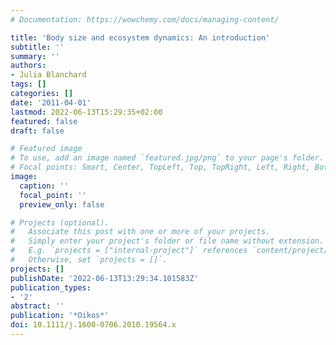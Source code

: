 ```yaml
---
# Documentation: https://wowchemy.com/docs/managing-content/

title: 'Body size and ecosystem dynamics: An introduction'
subtitle: ''
summary: ''
authors:
- Julia Blanchard
tags: []
categories: []
date: '2011-04-01'
lastmod: 2022-06-13T15:29:35+02:00
featured: false
draft: false

# Featured image
# To use, add an image named `featured.jpg/png` to your page's folder.
# Focal points: Smart, Center, TopLeft, Top, TopRight, Left, Right, BottomLeft, Bottom, BottomRight.
image:
  caption: ''
  focal_point: ''
  preview_only: false

# Projects (optional).
#   Associate this post with one or more of your projects.
#   Simply enter your project's folder or file name without extension.
#   E.g. `projects = ["internal-project"]` references `content/project/deep-learning/index.md`.
#   Otherwise, set `projects = []`.
projects: []
publishDate: '2022-06-13T13:29:34.101583Z'
publication_types:
- '2'
abstract: ''
publication: '*Oikos*'
doi: 10.1111/j.1600-0706.2010.19564.x
---
```


